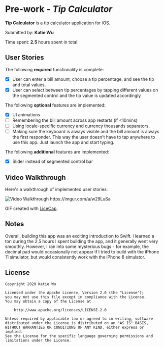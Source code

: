 # Pre-work - *Tip Calculator*

**Tip Calculator** is a tip calculator application for iOS.

Submitted by: **Katie Wu**

Time spent: **2.5** hours spent in total

## User Stories

The following **required** functionality is complete:

* [X] User can enter a bill amount, choose a tip percentage, and see the tip and total values.
* [X] User can select between tip percentages by tapping different values on the segmented control and the tip value is updated accordingly

The following **optional** features are implemented:

* [X] UI animations
* [ ] Remembering the bill amount across app restarts (if <10mins)
* [ ] Using locale-specific currency and currency thousands separators.
* [ ] Making sure the keyboard is always visible and the bill amount is always the first responder. This way the user doesn't have to tap anywhere to use this app. Just launch the app and start typing.

The following **additional** features are implemented:

- [X] Slider instead of segmented control bar

## Video Walkthrough 

Here's a walkthrough of implemented user stories:

<img src='https://i.imgur.com/a/w29LuSa.gif' title='Video Walkthrough' width='' alt='Video Walkthrough' />
https://imgur.com/a/w29LuSa

GIF created with [LiceCap](http://www.cockos.com/licecap/).

## Notes

Overall, building this app was an exciting introduction to Swift. I learned a ton during the 2.5 hours I spent building the app, and it generally went very smoothly. However, I ran into some mysterious bugs - for example, the decimal pad would occasionally not appear if I tried to build with the iPhone 11 simulator, but would consistently work with the iPhone 8 simulator. 

## License

    Copyright 2020 Katie Wu

    Licensed under the Apache License, Version 2.0 (the "License");
    you may not use this file except in compliance with the License.
    You may obtain a copy of the License at

        http://www.apache.org/licenses/LICENSE-2.0

    Unless required by applicable law or agreed to in writing, software
    distributed under the License is distributed on an "AS IS" BASIS,
    WITHOUT WARRANTIES OR CONDITIONS OF ANY KIND, either express or implied.
    See the License for the specific language governing permissions and
    limitations under the License.
